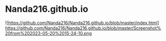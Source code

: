 # Nanda216.github.io
![https://github.com/Nanda216/Nanda216.github.io/blob/master/index.html]
https://github.com/Nanda216/Nanda216.github.io/blob/master/Screenshot%20from%202023-05-20%2015-24-10.png
